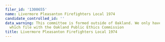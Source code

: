 ```yaml
---
filer_id: '1300655'
name: Livermore Pleasanton Firefighters Local 1974
candidate_controlled_id: ''
data_warning: This committee is formed outside of Oakland. We only have data on committees
  which file with the Oakland Public Ethics Commission
title: Livermore Pleasanton Firefighters Local 1974
---
```

